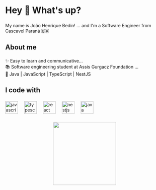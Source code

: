 <h1 align="left">Hey 👋 What's up?</h1>

###

<p align="left">My name is João Henrique Bedin! ... and I'm a Software Engineer from Cascavel Paraná 🇧🇷</p>

###

<h2 align="left">About me</h2>

###

<p align="left">✨  Easy to learn and communicative...<br>📚 Software engineering student at Assis Gurgacz Foundation ...<br>🎯 Java | JavaScript | TypeScript | NestJS</p>

###

<h2 align="left">I code with</h2>

###

<div align="left">
  <img src="https://cdn.jsdelivr.net/gh/devicons/devicon/icons/javascript/javascript-original.svg" height="40" alt="javascript logo"  />
  <img width="12" />
  <img src="https://cdn.jsdelivr.net/gh/devicons/devicon/icons/typescript/typescript-original.svg" height="40" alt="typescript logo"  />
  <img width="12" />
  <img src="https://cdn.jsdelivr.net/gh/devicons/devicon/icons/react/react-original.svg" height="40" alt="react logo"  />
  <img width="12" />
  <img src="https://cdn.jsdelivr.net/gh/devicons/devicon/icons/nestjs/nestjs-plain.svg" height="40" alt="nestjs logo"  />
  <img width="12" />
  <img src="https://cdn.jsdelivr.net/gh/devicons/devicon/icons/java/java-original.svg" height="40" alt="java logo"  />
</div>

###

<div align="center">
  <img height="200" src="https://media1.tenor.com/m/tg_7kkj0tugAAAAd/vinland-saga.gif"  />
</div>

###
